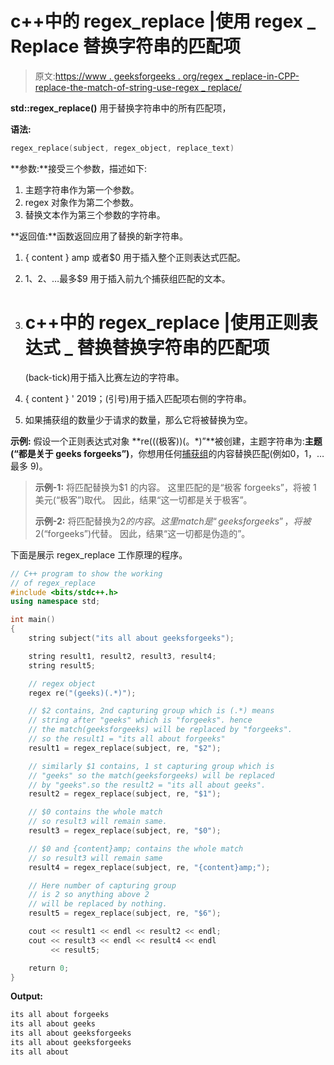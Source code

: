 # c++中的 regex_replace |使用 regex _ Replace 替换字符串的匹配项

> 原文:[https://www . geeksforgeeks . org/regex _ replace-in-CPP-replace-the-match-of-string-use-regex _ replace/](https://www.geeksforgeeks.org/regex_replace-in-cpp-replace-the-match-of-a-string-using-regex_replace/)

**std::regex_replace()** 用于替换字符串中的所有匹配项，

**语法:**

```cpp
regex_replace(subject, regex_object, replace_text)

```

**参数:**接受三个参数，描述如下:

1.  主题字符串作为第一个参数。
2.  regex 对象作为第二个参数。
3.  替换文本作为第三个参数的字符串。

**返回值:**函数返回应用了替换的新字符串。

1.  { content } amp 或者$0 用于插入整个正则表达式匹配。
2.  $1、$2、…最多$9 用于插入前九个捕获组匹配的文本。
3.  # c++中的 regex_replace |使用正则表达式 _ 替换替换字符串的匹配项

    (back-tick)用于插入比赛左边的字符串。
4.  { content } ' 2019；(引号)用于插入匹配项右侧的字符串。
5.  如果捕获组的数量少于请求的数量，那么它将被替换为空。

**示例:**
假设一个正则表达式对象 **re(((极客))(。*)”**被创建，主题字符串为:**主题(“都是关于 geeks forgeeks”)**，你想用任何[捕获组](https://www.geeksforgeeks.org/smatch-regex-regular-expressions-in-c/)的内容替换匹配(例如$0，$1，…最多 9)。

> **示例-1:**
> 将匹配替换为$1 的内容。
> 这里匹配的是“极客 forgeeks”，将被 1 美元(“极客”)取代。
> 因此，结果“这一切都是关于极客”。
> 
> **示例-2:**
> 将匹配替换为$2 的内容。
> 这里 match 是“geeksforgeeks”，将被$ 2(“forgeeks”)代替。
> 因此，结果“这一切都是伪造的”。

下面是展示 regex_replace 工作原理的程序。

```cpp
// C++ program to show the working
// of regex_replace
#include <bits/stdc++.h>
using namespace std;

int main()
{
    string subject("its all about geeksforgeeks");

    string result1, result2, result3, result4;
    string result5;

    // regex object
    regex re("(geeks)(.*)");

    // $2 contains, 2nd capturing group which is (.*) means
    // string after "geeks" which is "forgeeks". hence
    // the match(geeksforgeeks) will be replaced by "forgeeks".
    // so the result1 = "its all about forgeeks"
    result1 = regex_replace(subject, re, "$2");

    // similarly $1 contains, 1 st capturing group which is
    // "geeks" so the match(geeksforgeeks) will be replaced
    // by "geeks".so the result2 = "its all about geeks".
    result2 = regex_replace(subject, re, "$1");

    // $0 contains the whole match
    // so result3 will remain same.
    result3 = regex_replace(subject, re, "$0");

    // $0 and {content}amp; contains the whole match
    // so result3 will remain same
    result4 = regex_replace(subject, re, "{content}amp;");

    // Here number of capturing group
    // is 2 so anything above 2
    // will be replaced by nothing.
    result5 = regex_replace(subject, re, "$6");

    cout << result1 << endl << result2 << endl;
    cout << result3 << endl << result4 << endl
         << result5;

    return 0;
}
```

**Output:**

```cpp
its all about forgeeks
its all about geeks
its all about geeksforgeeks
its all about geeksforgeeks
its all about

```